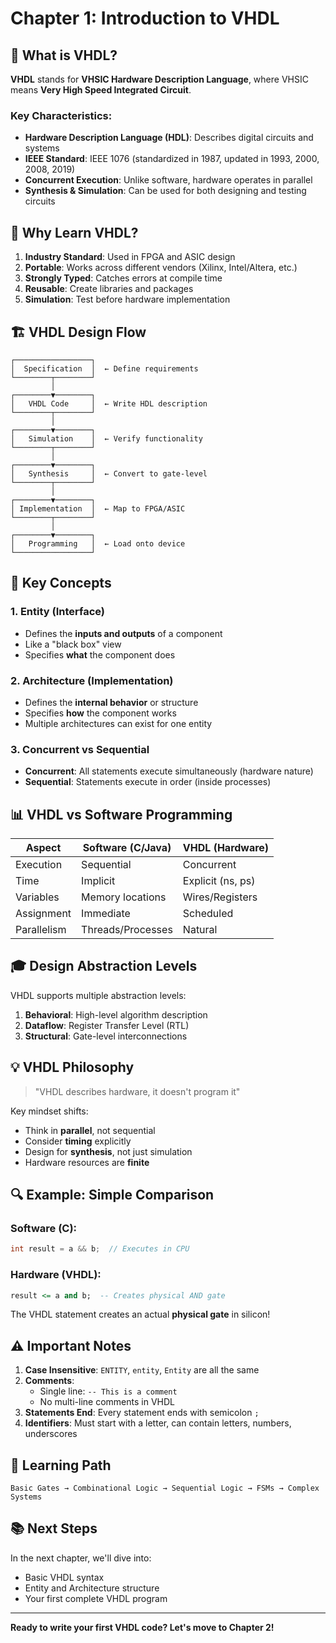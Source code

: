 # Chapter 1: Introduction to VHDL

## 📝 What is VHDL?

**VHDL** stands for **VHSIC Hardware Description Language**, where VHSIC means **Very High Speed Integrated Circuit**.

### Key Characteristics:
- **Hardware Description Language (HDL)**: Describes digital circuits and systems
- **IEEE Standard**: IEEE 1076 (standardized in 1987, updated in 1993, 2000, 2008, 2019)
- **Concurrent Execution**: Unlike software, hardware operates in parallel
- **Synthesis & Simulation**: Can be used for both designing and testing circuits

## 🎯 Why Learn VHDL?

1. **Industry Standard**: Used in FPGA and ASIC design
2. **Portable**: Works across different vendors (Xilinx, Intel/Altera, etc.)
3. **Strongly Typed**: Catches errors at compile time
4. **Reusable**: Create libraries and packages
5. **Simulation**: Test before hardware implementation

## 🏗️ VHDL Design Flow

```
┌─────────────────┐
│  Specification  │  ← Define requirements
└────────┬────────┘
         │
┌────────▼────────┐
│   VHDL Code     │  ← Write HDL description
└────────┬────────┘
         │
┌────────▼────────┐
│   Simulation    │  ← Verify functionality
└────────┬────────┘
         │
┌────────▼────────┐
│   Synthesis     │  ← Convert to gate-level
└────────┬────────┘
         │
┌────────▼────────┐
│ Implementation  │  ← Map to FPGA/ASIC
└────────┬────────┘
         │
┌────────▼────────┐
│   Programming   │  ← Load onto device
└─────────────────┘
```

## 🔑 Key Concepts

### 1. **Entity** (Interface)
- Defines the **inputs and outputs** of a component
- Like a "black box" view
- Specifies **what** the component does

### 2. **Architecture** (Implementation)
- Defines the **internal behavior** or structure
- Specifies **how** the component works
- Multiple architectures can exist for one entity

### 3. **Concurrent vs Sequential**
- **Concurrent**: All statements execute simultaneously (hardware nature)
- **Sequential**: Statements execute in order (inside processes)

## 📊 VHDL vs Software Programming

| Aspect | Software (C/Java) | VHDL (Hardware) |
|--------|------------------|-----------------|
| Execution | Sequential | Concurrent |
| Time | Implicit | Explicit (ns, ps) |
| Variables | Memory locations | Wires/Registers |
| Assignment | Immediate | Scheduled |
| Parallelism | Threads/Processes | Natural |

## 🎓 Design Abstraction Levels

VHDL supports multiple abstraction levels:

1. **Behavioral**: High-level algorithm description
2. **Dataflow**: Register Transfer Level (RTL)
3. **Structural**: Gate-level interconnections

## 💡 VHDL Philosophy

> "VHDL describes hardware, it doesn't program it"

Key mindset shifts:
- Think in **parallel**, not sequential
- Consider **timing** explicitly
- Design for **synthesis**, not just simulation
- Hardware resources are **finite**

## 🔍 Example: Simple Comparison

### Software (C):
```c
int result = a && b;  // Executes in CPU
```

### Hardware (VHDL):
```vhdl
result <= a and b;  -- Creates physical AND gate
```

The VHDL statement creates an actual **physical gate** in silicon!

## ⚠️ Important Notes

1. **Case Insensitive**: `ENTITY`, `entity`, `Entity` are all the same
2. **Comments**: 
   - Single line: `-- This is a comment`
   - No multi-line comments in VHDL
3. **Statements End**: Every statement ends with semicolon `;`
4. **Identifiers**: Must start with a letter, can contain letters, numbers, underscores

## 🎯 Learning Path

```
Basic Gates → Combinational Logic → Sequential Logic → FSMs → Complex Systems
```

## 📚 Next Steps

In the next chapter, we'll dive into:
- Basic VHDL syntax
- Entity and Architecture structure
- Your first complete VHDL program

---

**Ready to write your first VHDL code? Let's move to Chapter 2!**
